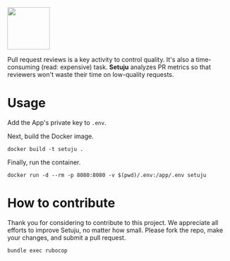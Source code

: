 <img src="https://avatars2.githubusercontent.com/in/220165" width="96px" height="96px"/>

Pull request reviews is a key activity to control quality. It's also a
time-consuming (read: expensive) task. **Setuju** analyzes PR metrics so that
reviewers won't waste their time on low-quality requests.

# Usage

Add the App's private key to `.env`.

Next, build the Docker image.

```
docker build -t setuju .
```

Finally, run the container.

```
docker run -d --rm -p 8080:8080 -v $(pwd)/.env:/app/.env setuju
```

# How to contribute

Thank you for considering to contribute to this project. We appreciate all
efforts to improve Setuju, no matter how small. Please fork the repo, make your
changes, and submit a pull request.

```bash
bundle exec rubocop
```
